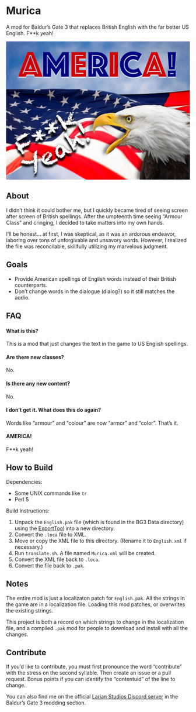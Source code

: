 # Murica
A mod for Baldur’s Gate 3 that replaces British English with the far better US English. F**k yeah!

![Insert overtly patriotic image with an eagle and an American flag.](america.jpg)

## About
I didn’t think it could bother me, but I quickly became tired of seeing screen after screen of British spellings. After the umpteenth time seeing “Armour Class” and cringing, I decided to take matters into my own hands.

I’ll be honest… at first, I was skeptical, as it was an ardorous endeavor, laboring over tons of unforgivable and unsavory words. However, I realized the file was reconcilable, skillfully utilizing my marvelous judgment.

## Goals
* Provide American spellings of English words instead of their British counterparts.
* Don’t change words in the dialogue (dialog?) so it still matches the audio.

## FAQ

#### What is this?
This is a mod that just changes the text in the game to US English spellings.

#### Are there new classes?
No.

#### Is there any new content?
No.

#### I don’t get it. What does this do again?
Words like “armour” and “colour” are now “armor” and “color”. That’s it.

#### AMERICA!
F**k yeah!

## How to Build
Dependencies:
* Some UNIX commands like `tr`
* Perl 5

Build Instructions:
1. Unpack the `English.pak` file (which is found in the BG3 Data directory) using the [ExportTool](https://github.com/Norbyte/lslib/releases) into a new directory.
2. Convert the `.loca` file to XML.
3. Move or copy the XML file to this directory. (Rename it to `English.xml` if necessary.)
4. Run `translate.sh`. A file named `Murica.xml` will be created.
5. Convert the XML file back to `.loca`.
6. Convert the file back to `.pak`.



## Notes
The entire mod is just a localizaton patch for `English.pak`. All the strings in the game are in a localization file. Loading this mod patches, or overwrites the existing strings.

This project is both a record on which strings to change in the localization file, and a compiled `.pak` mod for people to download and install with all the changes.

## Contribute
If you’d like to contribute, you must first pronounce the word “contribute” with the stress on the second syllable. Then create an issue or a pull request. Bonus points if you can identify the “contentuid” of the line to change.

You can also find me on the official [Larian Studios Discord server](https://discord.com/invite/larianstudios) in the Baldur’s Gate 3 modding section.
